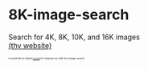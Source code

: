 # 8K-image-search
Search for 4K, 8K, 10K, and 16K images
</br><a href="https://icelander900.github.io/8K-image-search/">(thy website)</a>
<p style="font-size:5">I would like to thank <a href="https://stackoverflow.com/users/947271/lucas">Lucas</a> for helping me with the image search</p>
